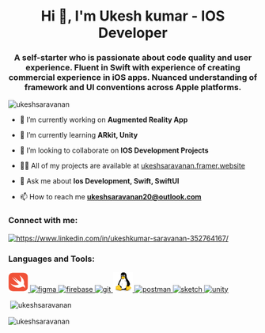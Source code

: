 <h1 align="center">Hi 👋, I'm Ukesh kumar - IOS Developer</h1>
<h3 align="center">A self-starter who is passionate about code quality and user experience. Fluent in Swift with experience of creating commercial experience in iOS apps. Nuanced understanding of framework and UI conventions across Apple platforms.</h3>

<p align="left"> <img src="https://komarev.com/ghpvc/?username=ukeshsaravanan&label=Profile%20views&color=0e75b6&style=flat" alt="ukeshsaravanan" /> </p>


- 🔭 I’m currently working on **Augmented Reality App**

- 🌱 I’m currently learning **ARkit, Unity**

- 👯 I’m looking to collaborate on **IOS Development Projects**

- 👨‍💻 All of my projects are available at [ukeshsaravanan.framer.website](ukeshsaravanan.framer.website)

- 💬 Ask me about **Ios Development, Swift, SwiftUI**

- 📫 How to reach me **ukeshsaravanan20@outlook.com**

<h3 align="left">Connect with me:</h3>
<p align="left">
<a href="https://www.linkedin.com/in/ukeshkumar-saravanan-352764167/" target="blank"><img align="center" src="https://raw.githubusercontent.com/rahuldkjain/github-profile-readme-generator/master/src/images/icons/Social/linked-in-alt.svg" alt="https://www.linkedin.com/in/ukeshkumar-saravanan-352764167/" height="30" width="40" /></a>
</p>

<h3 align="left">Languages and Tools:</h3>
<p align="left"> <a href="https://developer.apple.com/swift/" target="_blank" rel="noreferrer"> <img src="https://raw.githubusercontent.com/devicons/devicon/master/icons/swift/swift-original.svg" alt="swift" width="40" height="40"/>  <a href="https://www.figma.com/" target="_blank" rel="noreferrer"> <img src="https://www.vectorlogo.zone/logos/figma/figma-icon.svg" alt="figma" width="40" height="40"/> </a> <a href="https://firebase.google.com/" target="_blank" rel="noreferrer"> <img src="https://www.vectorlogo.zone/logos/firebase/firebase-icon.svg" alt="firebase" width="40" height="40"/> </a> <a href="https://git-scm.com/" target="_blank" rel="noreferrer"> <img src="https://www.vectorlogo.zone/logos/git-scm/git-scm-icon.svg" alt="git" width="40" height="40"/> </a>  <a href="https://www.linux.org/" target="_blank" rel="noreferrer"> <img src="https://raw.githubusercontent.com/devicons/devicon/master/icons/linux/linux-original.svg" alt="linux" width="40" height="40"/> </a> <a href="https://postman.com" target="_blank" rel="noreferrer"> <img src="https://www.vectorlogo.zone/logos/getpostman/getpostman-icon.svg" alt="postman" width="40" height="40"/> </a> <a href="https://www.sketch.com/" target="_blank" rel="noreferrer"> <img src="https://www.vectorlogo.zone/logos/sketchapp/sketchapp-icon.svg" alt="sketch" width="40" height="40"/> </a>  </a> <a href="https://unity.com/" target="_blank" rel="noreferrer"> <img src="https://www.vectorlogo.zone/logos/unity3d/unity3d-icon.svg" alt="unity" width="40" height="40"/> </a> </p>

<p>&nbsp;<img align="center" src="https://github-readme-stats.vercel.app/api?username=ukeshsaravanan&show_icons=true&locale=en" alt="ukeshsaravanan" /></p>

<p><img align="center" src="https://github-readme-streak-stats.herokuapp.com/?user=ukeshsaravanan&" alt="ukeshsaravanan" /></p>
